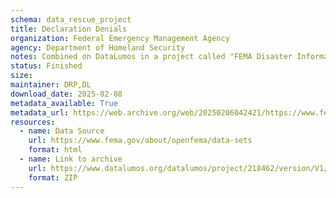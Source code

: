 ```yaml
---
schema: data_rescue_project 
title: Declaration Denials
organization: Federal Emergency Management Agency
agency: Department of Homeland Security
notes: Combined on DataLumos in a project called "FEMA Disaster Information", mirroring grouping on OpenFEMA page
status: Finished
size: 
maintainer: DRP,DL
download_date: 2025-02-08
metadata_available: True
metadata_url: https://web.archive.org/web/20250206042421/https://www.fema.gov/openfema-data-page/declaration-denials-v1
resources:
  - name: Data Source
    url: https://www.fema.gov/about/openfema/data-sets
    format: html
  - name: Link to archive
    url: https://www.datalumos.org/datalumos/project/218462/version/V1/view
    format: ZIP
---
```

